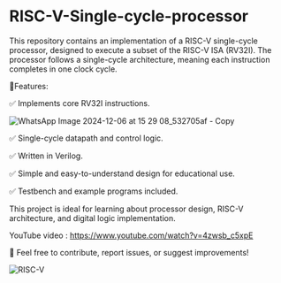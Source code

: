 
# RISC-V-Single-cycle-processor
This repository contains an implementation of a RISC-V single-cycle processor, designed to execute a subset of the RISC-V ISA (RV32I). The processor follows a single-cycle architecture, meaning each instruction completes in one clock cycle.

🛑Features:

✅ Implements core RV32I instructions.

![WhatsApp Image 2024-12-06 at 15 29 08_532705af - Copy](https://github.com/user-attachments/assets/d4f85a76-89db-4fde-89ed-08fd473ec359)

✅ Single-cycle datapath and control logic.

✅ Written in Verilog.

✅ Simple and easy-to-understand design for educational use.

✅ Testbench and example programs included.

This project is ideal for learning about processor design, RISC-V architecture, and digital logic implementation.

YouTube video : https://www.youtube.com/watch?v=4zwsb_c5xpE

🚀 Feel free to contribute, report issues, or suggest improvements!

![RISC-V](https://github.com/user-attachments/assets/f33928a6-1802-4739-9546-5efa28c4cd39)
